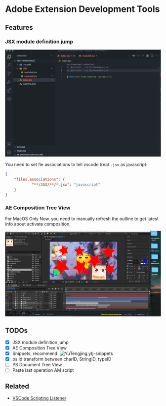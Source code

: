 # Adobe Extension Development Tools

## Features

### JSX module definition jump

![JSX module definition jump](https://github.com/tjx666/adobe-extension-devtools/blob/master/assets/screenshot/jump_to_definition.gif?raw=true)

You need to set fie associations to tell vscode treat `.jsx` as javascript:

```json
{
    "files.associations": {
            "**/JSX/**/*.jsx": "javascript"
    }
}
```

### AE Composition Tree View

For MacOS Only Now, you need to manually refresh the outline to get latest info about activate composition.

![AE Composition Tree View](https://github.com/tjx666/adobe-extension-devtools/blob/master/assets/screenshot/ae_composition_outline.gif?raw=true)

## TODOs

- [x] JSX module definition jump
- [x] AE Composition Tree View
- [x] Snippets, recommend: ![YuTengjing.ytj-snippets](https://marketplace.visualstudio.com/items?itemName=YuTengjing.ytj-snippets)
- [x] ps id transform between charID, StringID, typeID
- [ ] PS Document Tree View
- [ ] Paste last operation AM script

## Related

- [VSCode Scripting Listener](https://github.com/tjx666/scripting-listener)